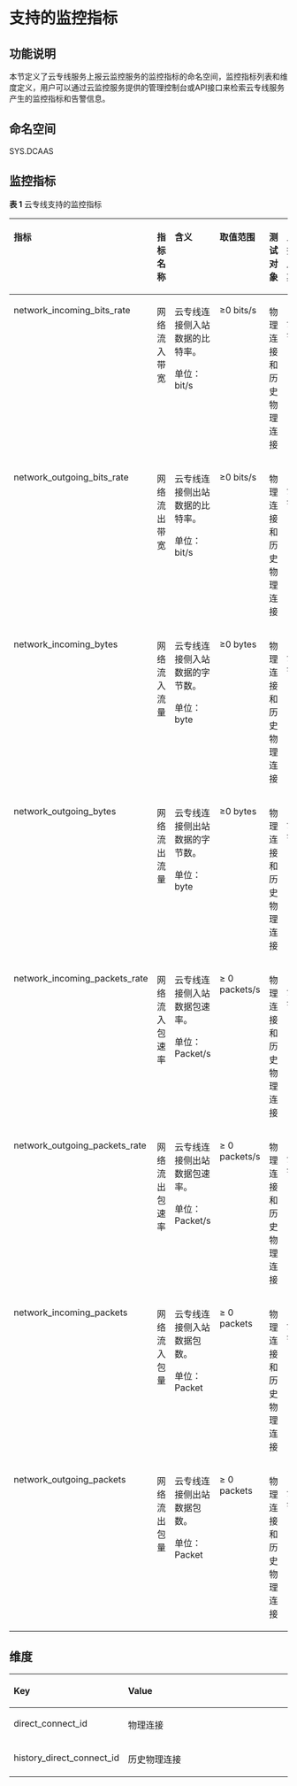 # 支持的监控指标<a name="ZH-CN_TOPIC_0181069492"></a>

## 功能说明<a name="zh-cn_topic_0024607920_section45043704193247"></a>

本节定义了云专线服务上报云监控服务的监控指标的命名空间，监控指标列表和维度定义，用户可以通过云监控服务提供的管理控制台或API接口来检索云专线服务产生的监控指标和告警信息。

## 命名空间<a name="zh-cn_topic_0024607920_section20626347193247"></a>

SYS.DCAAS

## 监控指标<a name="zh-cn_topic_0024607920_section4222089193247"></a>

**表 1**  云专线支持的监控指标

<a name="zh-cn_topic_0024607920_table6444895193247"></a>
<table><thead align="left"><tr id="zh-cn_topic_0024607920_row17328334193247"><th class="cellrowborder" valign="top" width="17.568243175682433%" id="mcps1.2.7.1.1"><p id="zh-cn_topic_0024607920_p61417783193247"><a name="zh-cn_topic_0024607920_p61417783193247"></a><a name="zh-cn_topic_0024607920_p61417783193247"></a>指标</p>
</th>
<th class="cellrowborder" valign="top" width="12.288771122887711%" id="mcps1.2.7.1.2"><p id="zh-cn_topic_0024607920_p8784488193247"><a name="zh-cn_topic_0024607920_p8784488193247"></a><a name="zh-cn_topic_0024607920_p8784488193247"></a>指标名称</p>
</th>
<th class="cellrowborder" valign="top" width="21.70782921707829%" id="mcps1.2.7.1.3"><p id="zh-cn_topic_0024607920_p40454922193247"><a name="zh-cn_topic_0024607920_p40454922193247"></a><a name="zh-cn_topic_0024607920_p40454922193247"></a>含义</p>
</th>
<th class="cellrowborder" valign="top" width="11.068893110688933%" id="mcps1.2.7.1.4"><p id="zh-cn_topic_0024607920_p55623236193247"><a name="zh-cn_topic_0024607920_p55623236193247"></a><a name="zh-cn_topic_0024607920_p55623236193247"></a>取值范围</p>
</th>
<th class="cellrowborder" valign="top" width="19.43805619438056%" id="mcps1.2.7.1.5"><p id="zh-cn_topic_0024607920_p9188287193247"><a name="zh-cn_topic_0024607920_p9188287193247"></a><a name="zh-cn_topic_0024607920_p9188287193247"></a>测试对象</p>
</th>
<th class="cellrowborder" valign="top" width="17.928207179282072%" id="mcps1.2.7.1.6"><p id="p181159917508"><a name="p181159917508"></a><a name="p181159917508"></a>监控周期</p>
</th>
</tr>
</thead>
<tbody><tr id="zh-cn_topic_0024607920_row6053795193247"><td class="cellrowborder" valign="top" width="17.568243175682433%" headers="mcps1.2.7.1.1 "><p id="zh-cn_topic_0024607920_p20595350193247"><a name="zh-cn_topic_0024607920_p20595350193247"></a><a name="zh-cn_topic_0024607920_p20595350193247"></a>network_incoming_bits_rate</p>
</td>
<td class="cellrowborder" valign="top" width="12.288771122887711%" headers="mcps1.2.7.1.2 "><p id="zh-cn_topic_0024607920_p57610691193247"><a name="zh-cn_topic_0024607920_p57610691193247"></a><a name="zh-cn_topic_0024607920_p57610691193247"></a>网络流入带宽</p>
</td>
<td class="cellrowborder" valign="top" width="21.70782921707829%" headers="mcps1.2.7.1.3 "><p id="p124623853817"><a name="p124623853817"></a><a name="p124623853817"></a>云专线连接侧入站数据的比特率。</p>
<p id="p193991310103910"><a name="p193991310103910"></a><a name="p193991310103910"></a>单位：bit/s</p>
</td>
<td class="cellrowborder" valign="top" width="11.068893110688933%" headers="mcps1.2.7.1.4 "><p id="zh-cn_topic_0024607920_p16651850133012"><a name="zh-cn_topic_0024607920_p16651850133012"></a><a name="zh-cn_topic_0024607920_p16651850133012"></a>≥0 bits/s</p>
</td>
<td class="cellrowborder" valign="top" width="19.43805619438056%" headers="mcps1.2.7.1.5 "><p id="p15962894910"><a name="p15962894910"></a><a name="p15962894910"></a>物理连接和历史物理连接</p>
</td>
<td class="cellrowborder" valign="top" width="17.928207179282072%" headers="mcps1.2.7.1.6 "><p id="zh-cn_topic_0015479905_p1411911103212"><a name="zh-cn_topic_0015479905_p1411911103212"></a><a name="zh-cn_topic_0015479905_p1411911103212"></a>1分钟</p>
</td>
</tr>
<tr id="zh-cn_topic_0024607920_row14415112193247"><td class="cellrowborder" valign="top" width="17.568243175682433%" headers="mcps1.2.7.1.1 "><p id="zh-cn_topic_0024607920_p26773401193247"><a name="zh-cn_topic_0024607920_p26773401193247"></a><a name="zh-cn_topic_0024607920_p26773401193247"></a>network_outgoing_bits_rate</p>
</td>
<td class="cellrowborder" valign="top" width="12.288771122887711%" headers="mcps1.2.7.1.2 "><p id="zh-cn_topic_0024607920_p21161904193247"><a name="zh-cn_topic_0024607920_p21161904193247"></a><a name="zh-cn_topic_0024607920_p21161904193247"></a>网络流出带宽</p>
</td>
<td class="cellrowborder" valign="top" width="21.70782921707829%" headers="mcps1.2.7.1.3 "><p id="zh-cn_topic_0024607920_p36392626193247"><a name="zh-cn_topic_0024607920_p36392626193247"></a><a name="zh-cn_topic_0024607920_p36392626193247"></a>云专线连接侧出站数据的比特率。</p>
<p id="p9578185354418"><a name="p9578185354418"></a><a name="p9578185354418"></a>单位：bit/s</p>
</td>
<td class="cellrowborder" valign="top" width="11.068893110688933%" headers="mcps1.2.7.1.4 "><p id="zh-cn_topic_0024607920_p145221435131516"><a name="zh-cn_topic_0024607920_p145221435131516"></a><a name="zh-cn_topic_0024607920_p145221435131516"></a>≥0 bits/s</p>
</td>
<td class="cellrowborder" valign="top" width="19.43805619438056%" headers="mcps1.2.7.1.5 "><p id="p6311161911499"><a name="p6311161911499"></a><a name="p6311161911499"></a>物理连接和历史物理连接</p>
</td>
<td class="cellrowborder" valign="top" width="17.928207179282072%" headers="mcps1.2.7.1.6 "><p id="zh-cn_topic_0015479905_p1311611203217"><a name="zh-cn_topic_0015479905_p1311611203217"></a><a name="zh-cn_topic_0015479905_p1311611203217"></a>1分钟</p>
</td>
</tr>
<tr id="row176441730192910"><td class="cellrowborder" valign="top" width="17.568243175682433%" headers="mcps1.2.7.1.1 "><p id="p168131935132918"><a name="p168131935132918"></a><a name="p168131935132918"></a>network_incoming_bytes</p>
</td>
<td class="cellrowborder" valign="top" width="12.288771122887711%" headers="mcps1.2.7.1.2 "><p id="p1981512351293"><a name="p1981512351293"></a><a name="p1981512351293"></a>网络流入流量</p>
</td>
<td class="cellrowborder" valign="top" width="21.70782921707829%" headers="mcps1.2.7.1.3 "><p id="p8483191441612"><a name="p8483191441612"></a><a name="p8483191441612"></a>云专线连接侧入站数据的字节数。</p>
<p id="p284817212453"><a name="p284817212453"></a><a name="p284817212453"></a>单位：byte</p>
</td>
<td class="cellrowborder" valign="top" width="11.068893110688933%" headers="mcps1.2.7.1.4 "><p id="p28171735182918"><a name="p28171735182918"></a><a name="p28171735182918"></a>≥0 bytes</p>
</td>
<td class="cellrowborder" valign="top" width="19.43805619438056%" headers="mcps1.2.7.1.5 "><p id="p86711248144712"><a name="p86711248144712"></a><a name="p86711248144712"></a>物理连接和历史物理连接</p>
</td>
<td class="cellrowborder" valign="top" width="17.928207179282072%" headers="mcps1.2.7.1.6 "><p id="zh-cn_topic_0015479905_p201101113328"><a name="zh-cn_topic_0015479905_p201101113328"></a><a name="zh-cn_topic_0015479905_p201101113328"></a>1分钟</p>
</td>
</tr>
<tr id="row1757363418295"><td class="cellrowborder" valign="top" width="17.568243175682433%" headers="mcps1.2.7.1.1 "><p id="p9824635142912"><a name="p9824635142912"></a><a name="p9824635142912"></a>network_outgoing_bytes</p>
</td>
<td class="cellrowborder" valign="top" width="12.288771122887711%" headers="mcps1.2.7.1.2 "><p id="p19826935192917"><a name="p19826935192917"></a><a name="p19826935192917"></a>网络流出流量</p>
</td>
<td class="cellrowborder" valign="top" width="21.70782921707829%" headers="mcps1.2.7.1.3 "><p id="p1143816191415"><a name="p1143816191415"></a><a name="p1143816191415"></a>云专线连接侧出站数据的字节数。</p>
<p id="p0814115174513"><a name="p0814115174513"></a><a name="p0814115174513"></a>单位：byte</p>
</td>
<td class="cellrowborder" valign="top" width="11.068893110688933%" headers="mcps1.2.7.1.4 "><p id="p2829935112910"><a name="p2829935112910"></a><a name="p2829935112910"></a>≥0 bytes</p>
</td>
<td class="cellrowborder" valign="top" width="19.43805619438056%" headers="mcps1.2.7.1.5 "><p id="p43023362495"><a name="p43023362495"></a><a name="p43023362495"></a>物理连接和历史物理连接</p>
</td>
<td class="cellrowborder" valign="top" width="17.928207179282072%" headers="mcps1.2.7.1.6 "><p id="zh-cn_topic_0015479905_p13119111326"><a name="zh-cn_topic_0015479905_p13119111326"></a><a name="zh-cn_topic_0015479905_p13119111326"></a>1分钟</p>
</td>
</tr>
<tr id="zh-cn_topic_0024607920_row173875718321"><td class="cellrowborder" valign="top" width="17.568243175682433%" headers="mcps1.2.7.1.1 "><p id="p2387172712366"><a name="p2387172712366"></a><a name="p2387172712366"></a>network_incoming_packets_rate</p>
</td>
<td class="cellrowborder" valign="top" width="12.288771122887711%" headers="mcps1.2.7.1.2 "><p id="zh-cn_topic_0024607920_p7133182333"><a name="zh-cn_topic_0024607920_p7133182333"></a><a name="zh-cn_topic_0024607920_p7133182333"></a>网络流入包速率</p>
</td>
<td class="cellrowborder" valign="top" width="21.70782921707829%" headers="mcps1.2.7.1.3 "><p id="p179215408321"><a name="p179215408321"></a><a name="p179215408321"></a>云专线连接侧入站数据包速率。</p>
<p id="p287671734511"><a name="p287671734511"></a><a name="p287671734511"></a>单位：Packet/s</p>
</td>
<td class="cellrowborder" valign="top" width="11.068893110688933%" headers="mcps1.2.7.1.4 "><p id="p1311615193313"><a name="p1311615193313"></a><a name="p1311615193313"></a>≥ 0 packets/s</p>
</td>
<td class="cellrowborder" valign="top" width="19.43805619438056%" headers="mcps1.2.7.1.5 "><p id="p4305636154920"><a name="p4305636154920"></a><a name="p4305636154920"></a>物理连接和历史物理连接</p>
</td>
<td class="cellrowborder" valign="top" width="17.928207179282072%" headers="mcps1.2.7.1.6 "><p id="zh-cn_topic_0015479905_p4181119327"><a name="zh-cn_topic_0015479905_p4181119327"></a><a name="zh-cn_topic_0015479905_p4181119327"></a>1分钟</p>
</td>
</tr>
<tr id="zh-cn_topic_0024607920_row2515145493216"><td class="cellrowborder" valign="top" width="17.568243175682433%" headers="mcps1.2.7.1.1 "><p id="p1175333813610"><a name="p1175333813610"></a><a name="p1175333813610"></a>network_outgoing_packets_rate</p>
</td>
<td class="cellrowborder" valign="top" width="12.288771122887711%" headers="mcps1.2.7.1.2 "><p id="zh-cn_topic_0024607920_p18143178133311"><a name="zh-cn_topic_0024607920_p18143178133311"></a><a name="zh-cn_topic_0024607920_p18143178133311"></a>网络流出包速率</p>
</td>
<td class="cellrowborder" valign="top" width="21.70782921707829%" headers="mcps1.2.7.1.3 "><p id="p14794440113211"><a name="p14794440113211"></a><a name="p14794440113211"></a>云专线连接侧出站数据包速率。</p>
<p id="p84430340456"><a name="p84430340456"></a><a name="p84430340456"></a>单位：Packet/s</p>
</td>
<td class="cellrowborder" valign="top" width="11.068893110688933%" headers="mcps1.2.7.1.4 "><p id="p1611819153314"><a name="p1611819153314"></a><a name="p1611819153314"></a>≥ 0 packets/s</p>
</td>
<td class="cellrowborder" valign="top" width="19.43805619438056%" headers="mcps1.2.7.1.5 "><p id="p18307536124916"><a name="p18307536124916"></a><a name="p18307536124916"></a>物理连接和历史物理连接</p>
</td>
<td class="cellrowborder" valign="top" width="17.928207179282072%" headers="mcps1.2.7.1.6 "><p id="zh-cn_topic_0015479905_p5161183213"><a name="zh-cn_topic_0015479905_p5161183213"></a><a name="zh-cn_topic_0015479905_p5161183213"></a>1分钟</p>
</td>
</tr>
<tr id="row79444328013"><td class="cellrowborder" valign="top" width="17.568243175682433%" headers="mcps1.2.7.1.1 "><p id="p131111534104"><a name="p131111534104"></a><a name="p131111534104"></a>network_incoming_packets</p>
</td>
<td class="cellrowborder" valign="top" width="12.288771122887711%" headers="mcps1.2.7.1.2 "><p id="p1511110341407"><a name="p1511110341407"></a><a name="p1511110341407"></a>网络流入包量</p>
</td>
<td class="cellrowborder" valign="top" width="21.70782921707829%" headers="mcps1.2.7.1.3 "><p id="p10373152123811"><a name="p10373152123811"></a><a name="p10373152123811"></a>云专线连接侧入站数据包数。</p>
<p id="p19194217457"><a name="p19194217457"></a><a name="p19194217457"></a>单位：Packet</p>
</td>
<td class="cellrowborder" valign="top" width="11.068893110688933%" headers="mcps1.2.7.1.4 "><p id="p1811518341018"><a name="p1811518341018"></a><a name="p1811518341018"></a>≥ 0 packets</p>
</td>
<td class="cellrowborder" valign="top" width="19.43805619438056%" headers="mcps1.2.7.1.5 "><p id="p35971538164914"><a name="p35971538164914"></a><a name="p35971538164914"></a>物理连接和历史物理连接</p>
</td>
<td class="cellrowborder" valign="top" width="17.928207179282072%" headers="mcps1.2.7.1.6 "><p id="zh-cn_topic_0015479905_p411511153212"><a name="zh-cn_topic_0015479905_p411511153212"></a><a name="zh-cn_topic_0015479905_p411511153212"></a>1分钟</p>
</td>
</tr>
<tr id="zh-cn_topic_0024607920_row18129103813112"><td class="cellrowborder" valign="top" width="17.568243175682433%" headers="mcps1.2.7.1.1 "><p id="p1864311453717"><a name="p1864311453717"></a><a name="p1864311453717"></a>network_outgoing_packets</p>
</td>
<td class="cellrowborder" valign="top" width="12.288771122887711%" headers="mcps1.2.7.1.2 "><p id="zh-cn_topic_0024607920_p28081950183116"><a name="zh-cn_topic_0024607920_p28081950183116"></a><a name="zh-cn_topic_0024607920_p28081950183116"></a>网络流出包量</p>
</td>
<td class="cellrowborder" valign="top" width="21.70782921707829%" headers="mcps1.2.7.1.3 "><p id="zh-cn_topic_0024607920_p8808850153114"><a name="zh-cn_topic_0024607920_p8808850153114"></a><a name="zh-cn_topic_0024607920_p8808850153114"></a>云专线连接侧出站数据包数。</p>
<p id="p122845445459"><a name="p122845445459"></a><a name="p122845445459"></a>单位：Packet</p>
</td>
<td class="cellrowborder" valign="top" width="11.068893110688933%" headers="mcps1.2.7.1.4 "><p id="zh-cn_topic_0024607920_p12810350193119"><a name="zh-cn_topic_0024607920_p12810350193119"></a><a name="zh-cn_topic_0024607920_p12810350193119"></a>≥ 0 packets</p>
</td>
<td class="cellrowborder" valign="top" width="19.43805619438056%" headers="mcps1.2.7.1.5 "><p id="p1159903894919"><a name="p1159903894919"></a><a name="p1159903894919"></a>物理连接和历史物理连接</p>
</td>
<td class="cellrowborder" valign="top" width="17.928207179282072%" headers="mcps1.2.7.1.6 "><p id="p117611185415"><a name="p117611185415"></a><a name="p117611185415"></a>1分钟</p>
</td>
</tr>
</tbody>
</table>

## 维度<a name="zh-cn_topic_0024607920_section27751125193247"></a>

<a name="zh-cn_topic_0024607920_table30802540193247"></a>
<table><thead align="left"><tr id="zh-cn_topic_0024607920_row7692483193247"><th class="cellrowborder" valign="top" width="28.000000000000004%" id="mcps1.1.3.1.1"><p id="zh-cn_topic_0024607920_p19111369193247"><a name="zh-cn_topic_0024607920_p19111369193247"></a><a name="zh-cn_topic_0024607920_p19111369193247"></a>Key</p>
</th>
<th class="cellrowborder" valign="top" width="72%" id="mcps1.1.3.1.2"><p id="zh-cn_topic_0024607920_p4517093193247"><a name="zh-cn_topic_0024607920_p4517093193247"></a><a name="zh-cn_topic_0024607920_p4517093193247"></a>Value</p>
</th>
</tr>
</thead>
<tbody><tr id="zh-cn_topic_0024607920_row30340220193247"><td class="cellrowborder" valign="top" width="28.000000000000004%" headers="mcps1.1.3.1.1 "><p id="zh-cn_topic_0024607920_p41638776193247"><a name="zh-cn_topic_0024607920_p41638776193247"></a><a name="zh-cn_topic_0024607920_p41638776193247"></a>direct_connect_id</p>
</td>
<td class="cellrowborder" valign="top" width="72%" headers="mcps1.1.3.1.2 "><p id="zh-cn_topic_0024607920_p17297729193247"><a name="zh-cn_topic_0024607920_p17297729193247"></a><a name="zh-cn_topic_0024607920_p17297729193247"></a>物理连接</p>
</td>
</tr>
<tr id="row1092317557465"><td class="cellrowborder" valign="top" width="28.000000000000004%" headers="mcps1.1.3.1.1 "><p id="p0923115514617"><a name="p0923115514617"></a><a name="p0923115514617"></a>history_direct_connect_id</p>
</td>
<td class="cellrowborder" valign="top" width="72%" headers="mcps1.1.3.1.2 "><p id="p17923205512466"><a name="p17923205512466"></a><a name="p17923205512466"></a>历史物理连接</p>
</td>
</tr>
</tbody>
</table>

